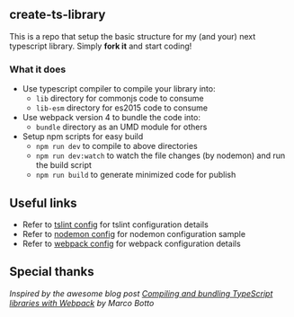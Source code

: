 ## create-ts-library
This is a repo that setup the basic structure for my (and your) next typescript library. Simply **fork it** and start coding!

### What it does
- Use typescript compiler to compile your library into:
  - `lib` directory for commonjs code to consume
  - `lib-esm` directory for es2015 code to consume
- Use webpack version 4 to bundle the code into:
  - `bundle` directory as an UMD module for others 
- Setup npm scripts for easy build
  - `npm run dev` to compile to above directories
  - `npm run dev:watch` to watch the file changes (by nodemon) and run the build script
  - `npm run build` to generate minimized code for publish

## Useful links
- Refer to [tslint config](https://palantir.github.io/tslint/usage/configuration/) for tslint configuration details
- Refer to [nodemon config](https://github.com/remy/nodemon/blob/master/doc/sample-nodemon.md) for nodemon configuration sample
- Refer to [webpack config](https://webpack.js.org/configuration/) for webpack configuration details

## Special thanks
*Inspired by the awesome blog post [Compiling and bundling TypeScript libraries with Webpack](https://marcobotto.com/blog/compiling-and-bundling-typescript-libraries-with-webpack/) by Marco Botto*